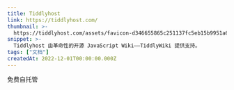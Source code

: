```yaml
---
title: Tiddlyhost
link: https://tiddlyhost.com/
thumbnail: >-
  https://tiddlyhost.com/assets/favicon-d346655865c251137fc5eb15b9951a6e50a846f8935ffac21393a3e0e33cbe5e.ico
snippet: >-
  Tiddlyhost 由革命性的开源 JavaScript Wiki——TiddlyWiki 提供支持。
tags: ["文档"]
createdAt: 2022-12-01T00:00:00.000Z
---
```

免费自托管